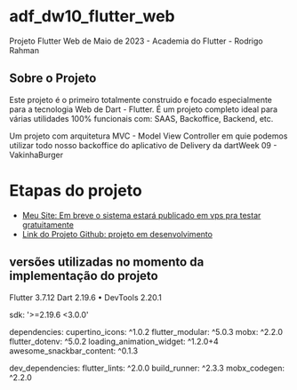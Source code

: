 # adf_dw10_flutter_web

Projeto Flutter Web de Maio de 2023 - Academia do Flutter - Rodrigo Rahman

## Sobre o Projeto

Este projeto é o primeiro totalmente construido e focado especialmente para a tecnologia Web de Dart - Flutter.
É um projeto completo ideal para várias utilidades 100% funcionais com: SAAS, Backoffice, Backend, etc.

Um projeto com arquitetura MVC - Model View Controller em quie podemos utilizar todo nosso backoffice do aplicativo de Delivery da dartWeek 09 - VakinhaBurger

# Etapas do projeto

- [Meu Site: Em breve o sistema estará publicado em vps pra testar gratuitamente](https://www.elcicomp.com)
- [Link do Projeto Github: projeto em desenvolvimento](https://github.com/ElcioLS/adf_dw10_flutter_web)

## versões utilizadas no momento da implementação do projeto


Flutter 3.7.12 
Dart 2.19.6 • DevTools 2.20.1
  
  sdk: '>=2.19.6 <3.0.0'

dependencies:
  cupertino_icons: ^1.0.2
  flutter_modular: ^5.0.3
  mobx: ^2.2.0
  flutter_dotenv: ^5.0.2
  loading_animation_widget: ^1.2.0+4
  awesome_snackbar_content: ^0.1.3


dev_dependencies:
  flutter_lints: ^2.0.0
  build_runner: ^2.3.3
  mobx_codegen: ^2.2.0
